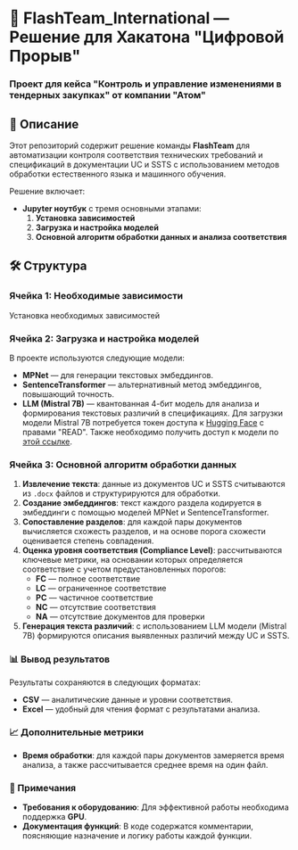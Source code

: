 # 🚀 FlashTeam_International — Решение для Хакатона "Цифровой Прорыв"

### Проект для кейса "Контроль и управление изменениями в тендерных закупках" от компании "Атом"

## 📖 Описание

Этот репозиторий содержит решение команды **FlashTeam** для автоматизации контроля соответствия технических требований и спецификаций в документации UC и SSTS с использованием методов обработки естественного языка и машинного обучения.

Решение включает:

- **Jupyter ноутбук** с тремя основными этапами:
  1. **Установка зависимостей**
  2. **Загрузка и настройка моделей**
  3. **Основной алгоритм обработки данных и анализа соответствия**

## 🛠️ Структура

### Ячейка 1: Необходимые зависимости

Установка  необходимых зависимостей

### Ячейка 2: Загрузка и настройка моделей

В проекте используются следующие модели:

- **MPNet** — для генерации текстовых эмбеддингов.
- **SentenceTransformer** — альтернативный метод эмбеддингов, повышающий точность.
- **LLM (Mistral 7B)** — квантованная 4-бит модель для анализа и формирования текстовых различий в спецификациях.
Для загрузки модели Mistral 7B потребуется токен доступа к [Hugging Face](https://huggingface.co/settings/tokens) с правами "READ". Также необходимо получить доступ к модели по [этой ссылке](https://huggingface.co/mistralai/Mistral-7B-Instruct-v0.2).

### Ячейка 3: Основной алгоритм обработки данных

1. **Извлечение текста**: данные из документов UC и SSTS считываются из `.docx` файлов и структурируются для обработки.
2. **Создание эмбеддингов**: текст каждого раздела кодируется в эмбеддинги с помощью моделей MPNet и SentenceTransformer.
3. **Сопоставление разделов**: для каждой пары документов вычисляется схожесть разделов, и на основе порога схожести оценивается степень совпадения.
4. **Оценка уровня соответствия (Compliance Level)**: рассчитываются ключевые метрики, на основании которых определяется соответствие с учетом предустановленных порогов:
   - **FC** — полное соответствие
   - **LC** — ограниченное соответствие
   - **PC** — частичное соответствие
   - **NC** — отсутствие соответствия
   - **NA** — отсутствие документов для проверки
5. **Генерация текста различий**: с использованием LLM модели (Mistral 7B) формируются описания выявленных различий между UC и SSTS.

### 📊 Вывод результатов

Результаты сохраняются в следующих форматах:

- **CSV** — аналитические данные и уровни соответствия.
- **Excel** — удобный для чтения формат с результатами анализа.

### 📈 Дополнительные метрики

- **Время обработки**: для каждой пары документов замеряется время анализа, а также рассчитывается среднее время на один файл.

### 📝 Примечания

- **Требования к оборудованию**: Для эффективной работы необходима поддержка **GPU**.
- **Документация функций**: В коде содержатся комментарии, поясняющие назначение и логику работы каждой функции.
